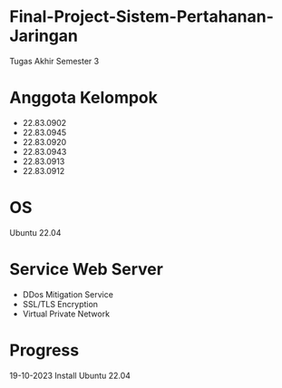 # Final-Project-Sistem-Pertahanan-Jaringan
Tugas Akhir Semester 3

# Anggota Kelompok
- 22.83.0902
- 22.83.0945
- 22.83.0920
- 22.83.0943
- 22.83.0913
- 22.83.0912
  
# OS
Ubuntu 22.04

# Service Web Server
- DDos Mitigation Service
- SSL/TLS Encryption
- Virtual Private Network
# Progress
19-10-2023 Install Ubuntu 22.04
